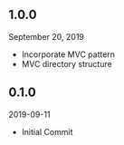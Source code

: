 ## 1.0.0
 September 20, 2019
- Incorporate MVC pattern
- MVC directory structure

## 0.1.0
 2019-09-11
- Initial Commit